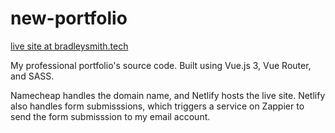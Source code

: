 # new-portfolio

[live site at bradleysmith.tech](https://bradleysmith.tech)

My professional portfolio's source code. Built using Vue.js 3, Vue
Router, and SASS.

Namecheap handles the domain name, and Netlify hosts the live site. Netlify also
handles form submisssions, which triggers a service on Zappier to send the form
submisssion to my email account.
